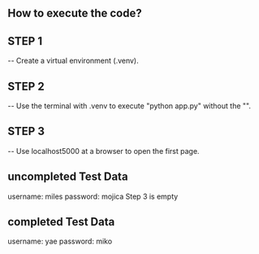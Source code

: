 ## How to execute the code?

## STEP 1
-- Create a virtual environment (.venv).

## STEP 2
-- Use the terminal with .venv to execute "python app.py" without the "".

## STEP 3
-- Use localhost5000 at a browser to open the first page.

## **uncompleted** Test Data
username: miles
password: mojica
 Step 3 is empty

## **completed** Test Data
username: yae
password: miko